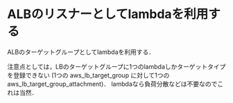 ALBのリスナーとしてlambdaを利用する
==============================

ALBのターゲットグループとしてlambdaを利用する．

注意点としては，LBのターゲットグループに1つのlambdaしかターゲットタイプを登録できない
(1つの aws_lb_target_group に対して1つの aws_lb_target_group_attachment)．
lambdaなら負荷分散などは不要なのでこれは当然．
